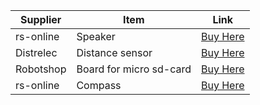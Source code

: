 | Supplier  | Item                    | Link                                                                                                                                                                                                                        |
| --------- | ----------------------- | --------------------------------------------------------------------------------------------------------------------------------------------------------------------------------------------------------------------------- |
| rs-online | Speaker                 | [Buy Here](https://nl.rs-online.com/web/p/miniature-speakers/0276833P?gb=s)                                                                                                                                                 |
| Distrelec | Distance sensor         | [Buy Here](https://www.distrelec.nl/en/hc-sr04-ultrasonic-distance-sensor-sparkfun-electronics-sen-15569/p/30160395?trackQuery=Distance%20sensor&pos=5&origPos=3&origPageSize=50&track=true&sid=1bde0xNWYx&itemList=search) |
| Robotshop | Board for micro sd-card | [Buy Here](https://eu.robotshop.com/products/pololu-breakout-board-for-microsd-card)                                                                                                                                        |
| rs-online | Compass                 | [Buy Here](https://nl.rs-online.com/web/p/sensor-development-tools/1947661?gb=s)                                                                                                                                            |
